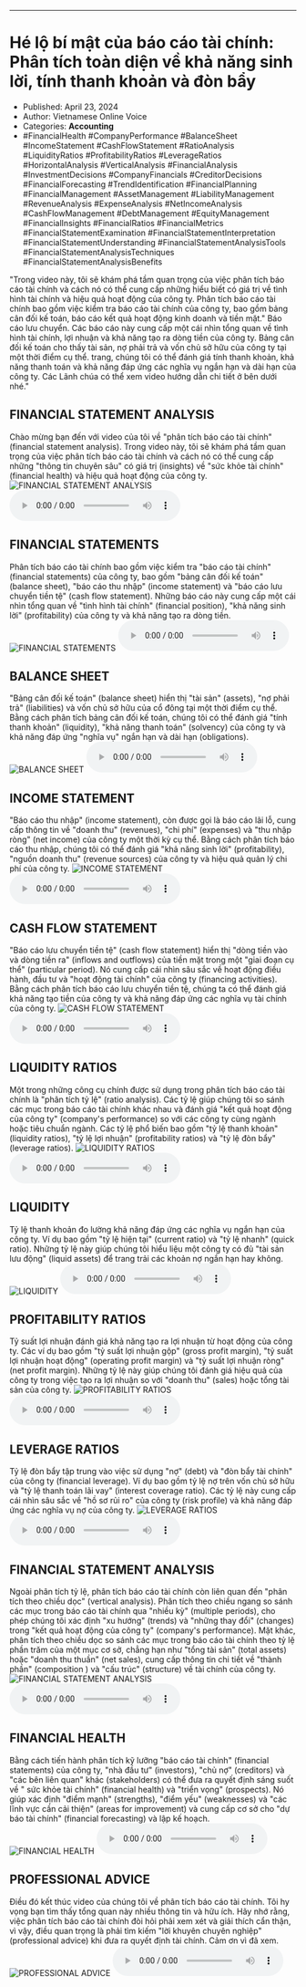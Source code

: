 
---

# Hé lộ bí mật của báo cáo tài chính: Phân tích toàn diện về khả năng sinh lời, tính thanh khoản và đòn bẩy

- Published: April 23, 2024
- Author: Vietnamese Online Voice
- Categories: **Accounting**
- #FinancialHealth #CompanyPerformance #BalanceSheet #IncomeStatement #CashFlowStatement #RatioAnalysis #LiquidityRatios #ProfitabilityRatios #LeverageRatios #HorizontalAnalysis #VerticalAnalysis #FinancialAnalysis #InvestmentDecisions #CompanyFinancials #CreditorDecisions #FinancialForecasting #TrendIdentification #FinancialPlanning #FinancialManagement #AssetManagement #LiabilityManagement #RevenueAnalysis #ExpenseAnalysis #NetIncomeAnalysis #CashFlowManagement #DebtManagement #EquityManagement #FinancialInsights #FinancialRatios #FinancialMetrics #FinancialStatementExamination #FinancialStatementInterpretation #FinancialStatementUnderstanding #FinancialStatementAnalysisTools #FinancialStatementAnalysisTechniques #FinancialStatementAnalysisBenefits

"Trong video này, tôi sẽ khám phá tầm quan trọng của việc phân tích báo cáo tài chính và cách nó có thể cung cấp những hiểu biết có giá trị về tình hình tài chính và hiệu quả hoạt động của công ty. Phân tích báo cáo tài chính bao gồm việc kiểm tra báo cáo tài chính của công ty, bao gồm bảng cân đối kế toán, báo cáo kết quả hoạt động kinh doanh và tiền mặt." Báo cáo lưu chuyển. Các báo cáo này cung cấp một cái nhìn tổng quan về tình hình tài chính, lợi nhuận và khả năng tạo ra dòng tiền của công ty. Bảng cân đối kế toán cho thấy tài sản, nợ phải trả và vốn chủ sở hữu của công ty tại một thời điểm cụ thể. trang, chúng tôi có thể đánh giá tính thanh khoản, khả năng thanh toán và khả năng đáp ứng các nghĩa vụ ngắn hạn và dài hạn của công ty. Các Lãnh chúa có thể xem video hướng dẫn chi tiết ở bên dưới nhé."


## FINANCIAL STATEMENT ANALYSIS

Chào mừng bạn đến với video của tôi về "phân tích báo cáo tài chính" (financial statement analysis). Trong video này, tôi sẽ khám phá tầm quan trọng của việc phân tích báo cáo tài chính và cách nó có thể cung cấp những "thông tin chuyên sâu" có giá trị (insights) về "sức khỏe tài chính" (financial health) và hiệu quả hoạt động của công ty.
![FINANCIAL STATEMENT ANALYSIS](https://http-archiver-apis-production-80.schnworks.com/storage/images/transitions/2024-04-23/transition--1508545946-Montserrat-SemiBold-9C27B0.jpg)
<audio controls>
    <source src="https://http-archiver-apis-production-80.schnworks.com/storage/audio/file-3880419113.mp3" type="audio/mpeg">
</audio>



## FINANCIAL STATEMENTS

Phân tích báo cáo tài chính bao gồm việc kiểm tra "báo cáo tài chính" (financial statements) của công ty, bao gồm "bảng cân đối kế toán" (balance sheet), "báo cáo thu nhập" (income statement) và "báo cáo lưu chuyển tiền tệ" (cash flow statement). Những báo cáo này cung cấp một cái nhìn tổng quan về "tình hình tài chính" (financial position), "khả năng sinh lời" (profitability) của công ty và khả năng tạo ra dòng tiền.
![FINANCIAL STATEMENTS](https://http-archiver-apis-production-80.schnworks.com/storage/images/transitions/2024-04-23/transition--3857103651-Montserrat-Medium-303F9F.jpg)
<audio controls>
    <source src="https://http-archiver-apis-production-80.schnworks.com/storage/audio/file-15124670274.mp3" type="audio/mpeg">
</audio>



## BALANCE SHEET

"Bảng cân đối kế toán" (balance sheet) hiển thị "tài sản" (assets), "nợ phải trả" (liabilities) và vốn chủ sở hữu của cổ đông tại một thời điểm cụ thể. Bằng cách phân tích bảng cân đối kế toán, chúng tôi có thể đánh giá "tính thanh khoản" (liquidity), "khả năng thanh toán" (solvency) của công ty và khả năng đáp ứng "nghĩa vụ" ngắn hạn và dài hạn (obligations).
![BALANCE SHEET](https://http-archiver-apis-production-80.schnworks.com/storage/images/transitions/2024-04-23/transition--3014554402-Montserrat-Black-512DA8.jpg)
<audio controls>
    <source src="https://http-archiver-apis-production-80.schnworks.com/storage/audio/file-17510901983.mp3" type="audio/mpeg">
</audio>



## INCOME STATEMENT

"Báo cáo thu nhập" (income statement), còn được gọi là báo cáo lãi lỗ, cung cấp thông tin về "doanh thu" (revenues), "chi phí" (expenses) và "thu nhập ròng" (net income) của công ty một thời kỳ cụ thể. Bằng cách phân tích báo cáo thu nhập, chúng tôi có thể đánh giá "khả năng sinh lời" (profitability), "nguồn doanh thu" (revenue sources) của công ty và hiệu quả quản lý chi phí của công ty.
![INCOME STATEMENT](https://http-archiver-apis-production-80.schnworks.com/storage/images/transitions/2024-04-23/transition-744494154-Montserrat-Thin-303F9F.jpg)
<audio controls>
    <source src="https://http-archiver-apis-production-80.schnworks.com/storage/audio/file-25569493861.mp3" type="audio/mpeg">
</audio>



## CASH FLOW STATEMENT

"Báo cáo lưu chuyển tiền tệ" (cash flow statement) hiển thị "dòng tiền vào và dòng tiền ra" (inflows and outflows) của tiền mặt trong một "giai đoạn cụ thể" (particular period). Nó cung cấp cái nhìn sâu sắc về hoạt động điều hành, đầu tư và "hoạt động tài chính" của công ty (financing activities). Bằng cách phân tích báo cáo lưu chuyển tiền tệ, chúng ta có thể đánh giá khả năng tạo tiền của công ty và khả năng đáp ứng các nghĩa vụ tài chính của công ty.
![CASH FLOW STATEMENT](https://http-archiver-apis-production-80.schnworks.com/storage/images/transitions/2024-04-23/transition--23220541208-Montserrat-Regular-1A237E.jpg)
<audio controls>
    <source src="https://http-archiver-apis-production-80.schnworks.com/storage/audio/file-32501509412.mp3" type="audio/mpeg">
</audio>



## LIQUIDITY RATIOS

Một trong những công cụ chính được sử dụng trong phân tích báo cáo tài chính là "phân tích tỷ lệ" (ratio analysis). Các tỷ lệ giúp chúng tôi so sánh các mục trong báo cáo tài chính khác nhau và đánh giá "kết quả hoạt động của công ty" (company's performance) so với các công ty cùng ngành hoặc tiêu chuẩn ngành. Các tỷ lệ phổ biến bao gồm "tỷ lệ thanh khoản" (liquidity ratios), "tỷ lệ lợi nhuận" (profitability ratios) và "tỷ lệ đòn bẩy" (leverage ratios).
![LIQUIDITY RATIOS](https://http-archiver-apis-production-80.schnworks.com/storage/images/transitions/2024-04-23/transition-7373578380-Montserrat-Black-512DA8.jpg)
<audio controls>
    <source src="https://http-archiver-apis-production-80.schnworks.com/storage/audio/file-2616910873.mp3" type="audio/mpeg">
</audio>



## LIQUIDITY

Tỷ lệ thanh khoản đo lường khả năng đáp ứng các nghĩa vụ ngắn hạn của công ty. Ví dụ bao gồm "tỷ lệ hiện tại" (current ratio) và "tỷ lệ nhanh" (quick ratio). Những tỷ lệ này giúp chúng tôi hiểu liệu một công ty có đủ "tài sản lưu động" (liquid assets) để trang trải các khoản nợ ngắn hạn hay không.
![LIQUIDITY](https://http-archiver-apis-production-80.schnworks.com/storage/images/transitions/2024-04-23/transition-18289499423-Montserrat-Thin-673AB7.jpg)
<audio controls>
    <source src="https://http-archiver-apis-production-80.schnworks.com/storage/audio/file-4078653693.mp3" type="audio/mpeg">
</audio>



## PROFITABILITY RATIOS

Tỷ suất lợi nhuận đánh giá khả năng tạo ra lợi nhuận từ hoạt động của công ty. Các ví dụ bao gồm "tỷ suất lợi nhuận gộp" (gross profit margin), "tỷ suất lợi nhuận hoạt động" (operating profit margin) và "tỷ suất lợi nhuận ròng" (net profit margin). Những tỷ lệ này giúp chúng tôi đánh giá hiệu quả của công ty trong việc tạo ra lợi nhuận so với "doanh thu" (sales) hoặc tổng tài sản của công ty.
![PROFITABILITY RATIOS](https://http-archiver-apis-production-80.schnworks.com/storage/images/transitions/2024-04-23/transition-327231952-Montserrat-Black-283593.jpg)
<audio controls>
    <source src="https://http-archiver-apis-production-80.schnworks.com/storage/audio/file-7248487165.mp3" type="audio/mpeg">
</audio>



## LEVERAGE RATIOS

Tỷ lệ đòn bẩy tập trung vào việc sử dụng "nợ" (debt) và "đòn bẩy tài chính" của công ty (financial leverage). Ví dụ bao gồm tỷ lệ nợ trên vốn chủ sở hữu và "tỷ lệ thanh toán lãi vay" (interest coverage ratio). Các tỷ lệ này cung cấp cái nhìn sâu sắc về "hồ sơ rủi ro" của công ty (risk profile) và khả năng đáp ứng các nghĩa vụ nợ của công ty.
![LEVERAGE RATIOS](https://http-archiver-apis-production-80.schnworks.com/storage/images/transitions/2024-04-23/transition-34639006216-Montserrat-Bold-283593.jpg)
<audio controls>
    <source src="https://http-archiver-apis-production-80.schnworks.com/storage/audio/file-7732908658.mp3" type="audio/mpeg">
</audio>



## FINANCIAL STATEMENT ANALYSIS

Ngoài phân tích tỷ lệ, phân tích báo cáo tài chính còn liên quan đến "phân tích theo chiều dọc" (vertical analysis). Phân tích theo chiều ngang so sánh các mục trong báo cáo tài chính qua "nhiều kỳ" (multiple periods), cho phép chúng tôi xác định "xu hướng" (trends) và "những thay đổi" (changes) trong "kết quả hoạt động của công ty" (company's performance). Mặt khác, phân tích theo chiều dọc so sánh các mục trong báo cáo tài chính theo tỷ lệ phần trăm của một mục cơ sở, chẳng hạn như "tổng tài sản" (total assets) hoặc "doanh thu thuần" (net sales), cung cấp thông tin chi tiết về "thành phần" (composition ) và "cấu trúc" (structure) về tài chính của công ty.
![FINANCIAL STATEMENT ANALYSIS](https://http-archiver-apis-production-80.schnworks.com/storage/images/transitions/2024-04-23/transition--28604620472-Montserrat-Thin-1A237E.jpg)
<audio controls>
    <source src="https://http-archiver-apis-production-80.schnworks.com/storage/audio/file-18108776364.mp3" type="audio/mpeg">
</audio>



## FINANCIAL HEALTH

Bằng cách tiến hành phân tích kỹ lưỡng "báo cáo tài chính" (financial statements) của công ty, "nhà đầu tư" (investors), "chủ nợ" (creditors) và "các bên liên quan" khác (stakeholders) có thể đưa ra quyết định sáng suốt về " sức khỏe tài chính" (financial health) và "triển vọng" (prospects). Nó giúp xác định "điểm mạnh" (strengths), "điểm yếu" (weaknesses) và "các lĩnh vực cần cải thiện" (areas for improvement) và cung cấp cơ sở cho "dự báo tài chính" (financial forecasting) và lập kế hoạch.
![FINANCIAL HEALTH](https://http-archiver-apis-production-80.schnworks.com/storage/images/transitions/2024-04-23/transition-20733561025-Montserrat-SemiBold-4A148C.jpg)
<audio controls>
    <source src="https://http-archiver-apis-production-80.schnworks.com/storage/audio/file-23884344710.mp3" type="audio/mpeg">
</audio>



## PROFESSIONAL ADVICE

Điều đó kết thúc video của chúng tôi về phân tích báo cáo tài chính. Tôi hy vọng bạn tìm thấy tổng quan này nhiều thông tin và hữu ích. Hãy nhớ rằng, việc phân tích báo cáo tài chính đòi hỏi phải xem xét và giải thích cẩn thận, vì vậy, điều quan trọng là phải tìm kiếm "lời khuyên chuyên nghiệp" (professional advice) khi đưa ra quyết định tài chính. Cảm ơn vì đã xem.
![PROFESSIONAL ADVICE](https://http-archiver-apis-production-80.schnworks.com/storage/images/transitions/2024-04-23/transition-16536918240-Montserrat-Black-303F9F.jpg)
<audio controls>
    <source src="https://http-archiver-apis-production-80.schnworks.com/storage/audio/file-16087909095.mp3" type="audio/mpeg">
</audio>

